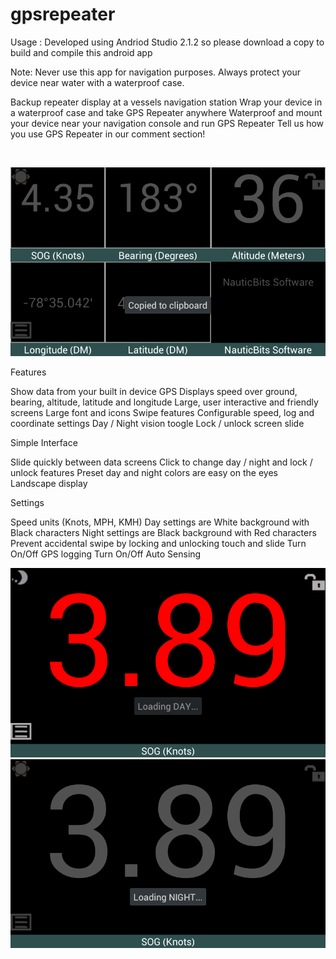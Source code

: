 # gpsrepeater
Usage : Developed using Andriod Studio 2.1.2 so please download a copy to build and compile this android app

Note: Never use this app for navigation purposes. Always protect your device near water with a waterproof case.

Backup repeater display at a vessels navigation station
Wrap your device in a waterproof case and take GPS Repeater anywhere
Waterproof and mount your device near your navigation console and run GPS Repeater
Tell us how you use GPS Repeater in our comment section!

</br>
<p align="center">
  
  <img src="https://github.com/nwatson76/gpsrepeater/blob/master/Screenshot_2017-03-28-00-58-17.png" />
</p>

Features
 
Show data from your built in device GPS
Displays speed over ground, bearing, altitude, latitude and longitude
Large, user interactive and friendly screens
Large font and icons
Swipe features
Configurable speed, log and coordinate settings
Day / Night vision toogle
Lock / unlock screen slide

Simple Interface
 
Slide quickly between data screens
Click to change day / night and lock / unlock features
Preset day and night colors are easy on the eyes
Landscape display

Settings

Speed units (Knots, MPH, KMH)
Day settings are White background with Black characters
Night settings are Black background with Red characters
Prevent accidental swipe by locking and unlocking touch and slide
Turn On/Off GPS logging
Turn On/Off Auto Sensing

<p align="center">
  
  
  <img src="https://github.com/nwatson76/gpsrepeater/blob/master/Screenshot_2017-03-28-00-58-42.png" />
  <img src="https://github.com/nwatson76/gpsrepeater/blob/master/Screenshot_2017-03-28-00-58-49.png " />
</p>




